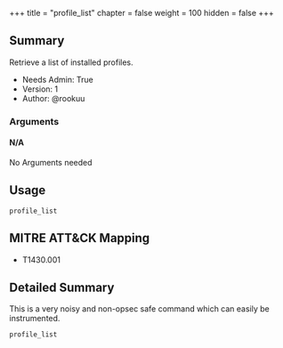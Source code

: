 +++
title = "profile_list"
chapter = false
weight = 100
hidden = false
+++

## Summary

Retrieve a list of installed profiles.
- Needs Admin: True  
- Version: 1  
- Author: @rookuu


### Arguments

#### N/A

No Arguments needed

## Usage

``` 
profile_list
```

## MITRE ATT&CK Mapping

- T1430.001


## Detailed Summary

This is a very noisy and non-opsec safe command which can easily be instrumented.
```
profile_list
```